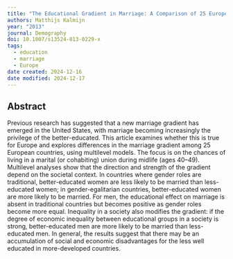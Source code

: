 ```yaml
---
title: "The Educational Gradient in Marriage: A Comparison of 25 European Countries"
authors: Matthijs Kalmijn
year: "2013"
journal: Demography
doi: 10.1007/s13524-013-0229-x
tags:
  - education
  - marriage
  - Europe
date created: 2024-12-16
date modified: 2024-12-17
---
```


## Abstract

Previous research has suggested that a new marriage gradient has emerged in the United States, with marriage becoming increasingly the privilege of the better-educated. This article examines whether this is true for Europe and explores differences in the marriage gradient among 25 European countries, using multilevel models. The focus is on the chances of living in a marital (or cohabiting) union during midlife (ages 40–49). Multilevel analyses show that the direction and strength of the gradient depend on the societal context. In countries where gender roles are traditional, better-educated women are less likely to be married than less-educated women; in gender-egalitarian countries, better-educated women are more likely to be married. For men, the educational effect on marriage is absent in traditional countries but becomes positive as gender roles become more equal. Inequality in a society also modifies the gradient: if the degree of economic inequality between educational groups in a society is strong, better-educated men are more likely to be married than less-educated men. In general, the results suggest that there may be an accumulation of social and economic disadvantages for the less well educated in more-developed countries.
